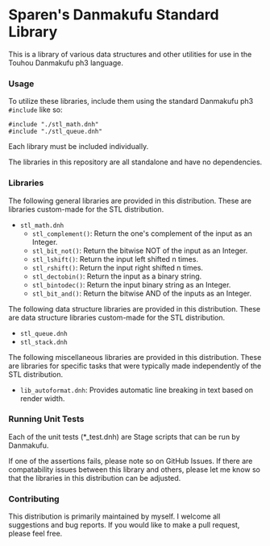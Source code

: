 # Sparen's Danmakufu Standard Library

This is a library of various data structures and other utilities for use in the Touhou Danmakufu ph3 language.

### Usage

To utilize these libraries, include them using the standard Danmakufu ph3 `#include` like so:

```
#include "./stl_math.dnh"
#include "./stl_queue.dnh"
```

Each library must be included individually.

The libraries in this repository are all standalone and have no dependencies.

### Libraries

The following general libraries are provided in this distribution. These are libraries custom-made for the STL distribution.

* `stl_math.dnh`
    - `stl_complement()`: Return the one's complement of the input as an Integer.
    - `stl_bit_not()`: Return the bitwise NOT of the input as an Integer.
    - `stl_lshift()`: Return the input left shifted n times.
    - `stl_rshift()`: Return the input right shifted n times.
    - `stl_dectobin()`: Return the input as a binary string.
    - `stl_bintodec()`: Return the input binary string as an Integer.
    - `stl_bit_and()`: Return the bitwise AND of the inputs as an Integer.

The following data structure libraries are provided in this distribution. These are data structure libraries custom-made for the STL distribution.

* `stl_queue.dnh`
* `stl_stack.dnh`

The following miscellaneous libraries are provided in this distribution. These are libraries for specific tasks that were typically made independently of the STL distribution.

* `lib_autoformat.dnh`: Provides automatic line breaking in text based on render width.

### Running Unit Tests

Each of the unit tests (*_test.dnh) are Stage scripts that can be run by Danmakufu.

If one of the assertions fails, please note so on GitHub Issues. If there are compatability issues between this library and others, please let me know so that the libraries in this distribution can be adjusted.

### Contributing

This distribution is primarily maintained by myself. I welcome all suggestions and bug reports. If you would like to make a pull request, please feel free.
